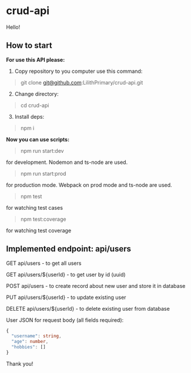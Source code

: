 # crud-api

Hello!

## How to start

**For use this API please:**

1) Copy repository to you computer use this command:

> git clone git@github.com:LilithPrimary/crud-api.git

2) Change directory:

> cd crud-api

3) Install deps:

> npm i

**Now you can use scripts:**

> npm run start:dev

for development. Nodemon and ts-node are used.

> npm run start:prod

for production mode. Webpack on prod mode and ts-node are used.

> npm test

for watching test cases

> npm test:coverage

for watching test coverage

## Implemented endpoint: api/users

GET api/users - to get all users

GET api/users/${userId} - to get user by id (uuid)

POST api/users - to create record about new user and store it in database

PUT api/users/${userId} - to update existing user  

DELETE api/users/${userId} - to delete existing user from database

User JSON for request body (all fields required):

```ts
{  
  "username": string,  
  "age": number,  
  "hobbies": []  
}
```


Thank you!
